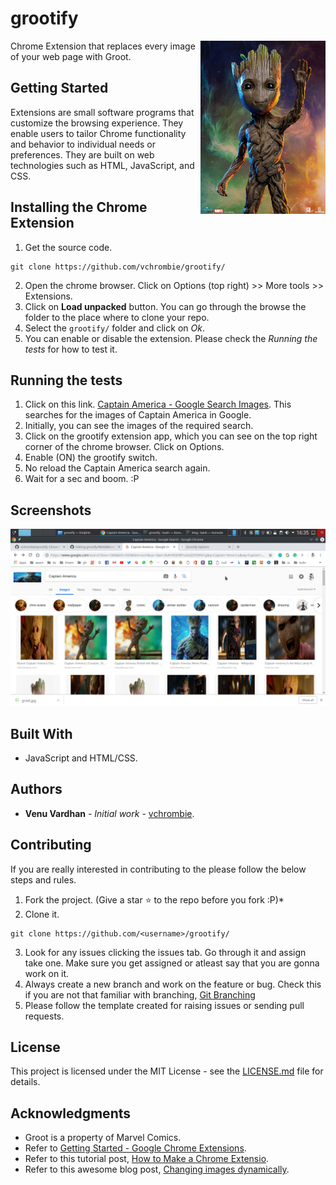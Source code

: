 # grootify
<img src="src/assets/images/groot.jpg" width="200" align="right">
Chrome Extension that replaces every image of your web page with Groot.

## Getting Started
Extensions are small software programs that customize the browsing experience. They enable users to tailor Chrome functionality and behavior to individual needs or preferences. They are built on web technologies such as HTML, JavaScript, and CSS.

## Installing the Chrome Extension
1. Get the source code.
```
git clone https://github.com/vchrombie/grootify/
```
2. Open the chrome browser. Click on Options (top right) >> More tools >> Extensions.
3. Click on **Load unpacked** button. You can go through the browse the folder to the place where to clone your repo.
4. Select the `grootify/` folder and click on *Ok*.
5. You can enable or disable the extension. Please check the *Running the tests* for how to test it.

## Running the tests
1. Click on this link. [Captain America - Google Search Images](https://www.google.com/search?q=Captain+America&biw=1366&bih=604&source=lnms&tbm=isch&sa=X&ved=0ahUKEwicptOBv4jfAhWMsI8KHVJUC-4Q_AUIDigB). This searches for the images of Captain America in Google.
2. Initially, you can see the images of the required search.
3. Click on the grootify extension app, which you can see on the top right corner of the chrome browser. Click on Options.
4. Enable (ON) the grootify switch.
5. No reload the Captain America search again.
6. Wait for a sec and boom. :P

## Screenshots
![img](src/assets/images/ss_grootify.png)

## Built With
* JavaScript and HTML/CSS.

## Authors
* **Venu Vardhan** - *Initial work* - [vchrombie](https://github.com/vchrombie).

## Contributing
If you are really interested in contributing to the please follow the below steps and rules.
1. Fork the project. (Give a star :star: to the repo before you fork :P)*
2. Clone it.
```
git clone https://github.com/<username>/grootify/
```
3. Look for any issues clicking the issues tab. Go through it and assign take one. Make sure you get assigned or atleast say that you are gonna work on it.
4. Always create a new branch and work on the feature or bug. Check this if you are not that familiar with branching, [Git Branching](https://git-scm.com/book/en/v2/Git-Branching-Basic-Branching-and-Merging)
5. Please follow the template created for raising issues or sending pull requests.

## License
This project is licensed under the MIT License - see the [LICENSE.md](LICENSE.md) file for details.

## Acknowledgments
* Groot is a property of Marvel Comics.
* Refer to [Getting Started - Google Chrome Extensions](https://developer.chrome.com/extensions/getstarted).
* Refer to this tutorial post, [How to Make a Chrome Extensio](https://robots.thoughtbot.com/how-to-make-a-chrome-extension).
* Refer to this awesome blog post, [Changing images dynamically](https://www.xul.fr/en/dom/dynamic-images.php).
